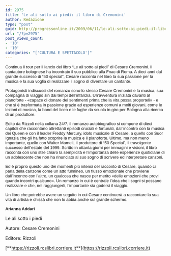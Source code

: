 ```yaml
---
id: 2975
title: 'Le ali sotto ai piedi: il libro di Cremonini'
author: Redazione
type: "post"
guid: http://progressonline.it/2009/06/11/le-ali-sotto-ai-piedi-il-libro-di-cremonini/
url: "/?p=2975"
post_views_count:
- '10'
- '10'
categories: "['CULTURA E SPETTACOLO']"
---
```


<font face="Tahoma, sans-serif"><font size="2"><span>Continua il tour per il lancio del libro “Le ali sotto ai piedi” di Cesare Cremonini. Il cantautore bolognese ha incontrato il suo pubblico alla Fnac di Roma. A dieci anni dal grande successo di “50 special”, Cesare racconta nel libro la sua passione per la musica e la sua voglia di realizzare il sogno di diventare un cantante. </span></font></font>

<font face="Tahoma, sans-serif"><font size="2"><span>Protagonisti indiscussi del romanzo sono lo stesso Cesare Cremonini e la musica, sua compagna di viaggio sin dai tempi dell’infanzia. Un’avventura iniziata davanti al pianoforte - «capace di donare dei sentimenti prima che la vita possa proporteli» - e che si è trasformata in passione grazie ad esperienze comuni a molti giovani, come le lezioni di musica, la band del liceo e le fughe da scuola in giro per Bologna alla ricerca di un produttore. </span></font></font>

<font face="Tahoma, sans-serif"><font size="2"><span>Edito da Rizzoli nella collana 24/7, il romanzo autobiografico si compone di dieci capitoli che raccontano altrettanti episodi cruciali e fortunati, dall’incontro con </span><span>la musica dei Queen e con il leader Freddy Mercury, idolo musicale di Cesare, a quello con Suor Ignazia che gli ha fatto scoprire la musica e il pianoforte. Ultimo, ma non meno importante, quello con Walter Mameli, il produttore di “50 Special”, il travolgente successo dell’estate del 1999. Scritto in ottanta giorni per immagini e visioni, il libro racconta con uno stile chiaro la semplicità e l’importanza delle esperienze quotidiane di un adolescente che non ha rinunciato al suo sogno di scrivere ed interpretare canzoni. </span></font></font>

<font face="Tahoma, sans-serif"><font size="2"><span>Ed è proprio questo uno dei momenti più intensi del racconto di Cesare, quando ci parla della canzone come un atto fulmineo, un flusso emozionale che proviene dall’incontro con l’altro, un qualcosa che nasce per merito </span><span>«</span><span>delle emozioni che provi quando incontri qualcuno</span><span>»</span><span>. Un romanzo in cui è centrale l’idea che i sogni si possano realizzare e che, nel raggiungerli, l’importante sia godersi il viaggio. </span></font></font>

<font face="Tahoma, sans-serif"><font size="2">Un libro che potrebbe avere un seguito in cui Cesare continuerà a raccontare la sua vita di artista e chissà che non lo abbia anche sul grande schermo.</font></font>

<font face="Tahoma, sans-serif"><font size="2"><span>**Arianna Addari** </span></font></font>

Le ali sotto i piedi

Autore: Cesare Cremonini

Editore: Rizzoli

[**https://rizzoli.rcslibri.corriere.it**](https://rizzoli.rcslibri.corriere.it)